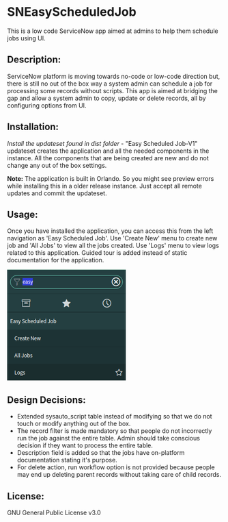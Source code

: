 **SNEasyScheduledJob**
======================

This is a low code ServiceNow app aimed at admins to help them schedule jobs using UI.

**Description:**
----------------

ServiceNow platform is moving towards no-code or low-code direction but, there is still no out of the box way a system admin can schedule a job for processing some records without scripts. This app is aimed at bridging the gap and allow a system admin to copy, update or delete records, all by configuring options from UI.

**Installation:**
-----------------

*Install the updateset found in dist folder* - "Easy Scheduled Job-V1" updateset creates the application and all the needed components in the instance. All the components that are being created are new and do not change any out of the box settings.

**Note:** The application is built in Orlando. So you might see preview errors while installing this in a older release instance. Just accept all remote updates and commit the updateset.

**Usage:**
----------

Once you have installed the application, you can access this from the left navigation as 'Easy Scheduled Job'. Use 'Create New' menu to create new job and 'All Jobs' to view all the jobs created. Use 'Logs' menu to view logs related to this application. Guided tour is added instead of static documentation for the application.

![Application](https://github.com/iamkalai/SNEasyScheduledJob/blob/master/doc/images/Menu.png)


**Design Decisions:**
---------------------

- Extended sysauto_script table instead of modifying so that we do not touch or modify anything out of the box.
- The record filter is made mandatory so that people do not incorrectly run the job against the entire table. Admin should take conscious decision if they want to process the entire table.
- Description field is added so that the jobs have on-platform documentation stating it's purpose.
- For delete action, run workflow option is not provided because people may end up deleting parent records without taking care of child records.


**License:**
------------
GNU General Public License v3.0

